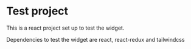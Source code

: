 # Test project
This is a react project set up to test the widget.

Dependencies to test the widget are react, react-redux and tailwindcss